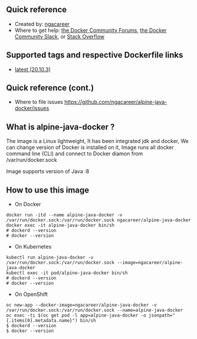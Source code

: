 ## Quick reference
- Created by: <a href="https://github.com/ngacareer">ngacareer</a>
- Where to get help: <a href="https://forums.docker.com/">the Docker Community Forums</a>, <a href="https://dockr.ly/slack">the Docker Community Slack</a>, or <a href="https://stackoverflow.com/search?tab=newest&amp;q=docker">Stack Overflow</a>

## Supported tags and respective Dockerfile links
- <a href="https://github.com/ngacareer/alpine-java-docker/blob/main/Dockerfile">latest (20.10.3)</a>

## Quick reference (cont.)
- Where to file issues <a href="https://github.com/ngacareer/alpine-java-docker/issues">https://github.com/ngacareer/alpine-java-docker/issues</a>

## What is alpine-java-docker ? 

The image is a Linux lightweight, It has been integrated jdk and docker, We can change version of Docker is installed on it, Image runs all docker command line (CLI) and connect to Docker diamon from /var/run/docker.sock

Image supports version of Java :8

## How to use this image
- On Docker 
```
docker run -itd --name alpine-java-docker -v /var/run/docker.sock:/var/run/docker.sock ngacareer/alpine-java-docker
docker exec -it alpine-java-docker bin/sh
# dockerd --version
# docker --version
 ```
- On Kubernetes
 ```
kubectl run alpine-java-docker -v /var/run/docker.sock:/var/run/docker.sock --image=ngacareer/alpine-java-docker
kubectl exec -it pod/alpine-java-docker bin/sh
# dockerd --version
# docker --version
 ```
- On OpenShift
 ```
oc new-app --docker-image=ngacareer/alpine-java-docker -v /var/run/docker.sock:/var/run/docker.sock --name=alpine-java-docker
oc exec -ti $(oc get pod -l app=alpine-java-docker -o jsonpath="{.items[0].metadata.name}") bin/sh
$ dockerd --version
$ docker --version
 ```
